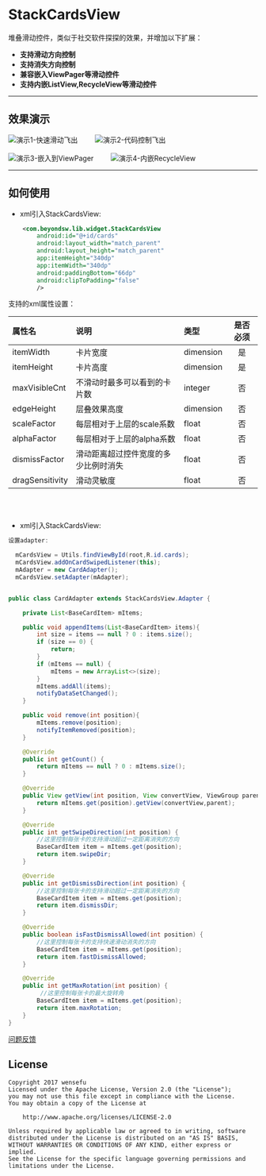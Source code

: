 # StackCardsView

堆叠滑动控件，类似于社交软件探探的效果，并增加以下扩展：

- **支持滑动方向控制**
- **支持消失方向控制**
- **兼容嵌入ViewPager等滑动控件**
- **支持内嵌ListView,RecycleView等滑动控件**


-------------------

效果演示
-------

 ![演示1-快速滑动飞出](demo-images/demo1.gif)&ensp;&ensp;&ensp;&ensp;&ensp;![演示2-代码控制飞出](demo-images/demo2.gif)
<br/><br/>
![演示3-嵌入到ViewPager](demo-images/demo3.gif)&ensp;&ensp;&ensp;&ensp;&ensp;![演示4-内嵌RecycleView](demo-images/demo4.gif)

-------------------

如何使用
-------

 - xml引入StackCardsView:

``` xml
    <com.beyondsw.lib.widget.StackCardsView
        android:id="@+id/cards"
        android:layout_width="match_parent"
        android:layout_height="match_parent"
        app:itemHeight="340dp"
        app:itemWidth="340dp"
        android:paddingBottom="66dp"
        android:clipToPadding="false"
        />
```
支持的xml属性设置：

| 属性名 |    说明 | 类型  |是否必须|
| :-------- | :------| :-- |:--: |
| itemWidth  | 卡片宽度 |  dimension   |是|
| itemHeight     |   卡片高度 |  dimension  |是|
| maxVisibleCnt      |    不滑动时最多可以看到的卡片数 | integer  |否|
| edgeHeight      |    层叠效果高度 | dimension  |否|
| scaleFactor      |    每层相对于上层的scale系数 | float  |否|
| alphaFactor      |    每层相对于上层的alpha系数 | float  |否|
| dismissFactor      |    滑动距离超过控件宽度的多少比例时消失 | float  |否|
| dragSensitivity      |    滑动灵敏度 | float  |否|

<br/><br/>
 - xml引入StackCardsView:
 
 

``` java
设置adapter:

  mCardsView = Utils.findViewById(root,R.id.cards);
  mCardsView.addOnCardSwipedListener(this);
  mAdapter = new CardAdapter();
  mCardsView.setAdapter(mAdapter);


public class CardAdapter extends StackCardsView.Adapter {

    private List<BaseCardItem> mItems;

    public void appendItems(List<BaseCardItem> items){
        int size = items == null ? 0 : items.size();
        if (size == 0) {
            return;
        }
        if (mItems == null) {
            mItems = new ArrayList<>(size);
        }
        mItems.addAll(items);
        notifyDataSetChanged();
    }

    public void remove(int position){
        mItems.remove(position);
        notifyItemRemoved(position);
    }

    @Override
    public int getCount() {
        return mItems == null ? 0 : mItems.size();
    }

    @Override
    public View getView(int position, View convertView, ViewGroup parent) {
        return mItems.get(position).getView(convertView,parent);
    }

    @Override
    public int getSwipeDirection(int position) {
        //这里控制每张卡的支持滑动超过一定距离消失的方向
        BaseCardItem item = mItems.get(position);
        return item.swipeDir;
    }

    @Override
    public int getDismissDirection(int position) {
        //这里控制每张卡的支持滑动超过一定距离消失的方向
        BaseCardItem item = mItems.get(position);
        return item.dismissDir;
    }

    @Override
    public boolean isFastDismissAllowed(int position) {
        //这里控制每张卡的支持快速滑动消失的方向
        BaseCardItem item = mItems.get(position);
        return item.fastDismissAllowed;
    }

    @Override
    public int getMaxRotation(int position) {
         //这里控制每张卡的最大旋转角
        BaseCardItem item = mItems.get(position);
        return item.maxRotation;
    }
}
```


[问题反馈](https://github.com/wensefu/StackCardsView/issues "问题反馈")


License
-------

    Copyright 2017 wensefu
    Licensed under the Apache License, Version 2.0 (the "License");
    you may not use this file except in compliance with the License.
    You may obtain a copy of the License at

        http://www.apache.org/licenses/LICENSE-2.0

    Unless required by applicable law or agreed to in writing, software
    distributed under the License is distributed on an "AS IS" BASIS,
    WITHOUT WARRANTIES OR CONDITIONS OF ANY KIND, either express or implied.
    See the License for the specific language governing permissions and
    limitations under the License.